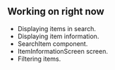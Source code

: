 ## Working on right now ##
- Displaying items in search.
- Displaying item information.
- SearchItem component.
- ItemInformationScreen screen.
- Filtering items.